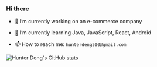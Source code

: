 ### Hi there 

<!--
**hunterdeng500/hunterdeng500** is a ✨ _special_ ✨ repository because its `README.md` (this file) appears on your GitHub profile.

Here are some ideas to get you started:

- 👯 I’m looking to collaborate on ...
- 🤔 I’m looking for help with ...
- 💬 Ask me about ...
- 😄 Pronouns: ...
- ⚡ Fun fact: ...
-->


- 🔭 I’m currently working on an e-commerce company
  
- 🌱 I’m currently learning Java, JavaScript, React, Android
  
- 📫 How to reach me: ```hunterdeng500@gmail.com```
  

![Hunter Deng's GitHub stats](https://github-readme-stats.vercel.app/api?username=hunterdeng500)
